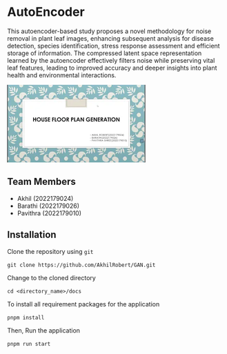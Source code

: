 # AutoEncoder

This autoencoder-based study proposes a novel methodology for noise removal in plant leaf images, enhancing subsequent analysis for disease detection, species identification, stress response assessment and efficient storage of information. The compressed latent space representation learned by the autoencoder effectively filters noise while preserving vital leaf features, leading to improved accuracy and deeper insights into plant health and environmental interactions.

[![Project Demo](./pics/mq1.webp)](https://www.youtube.com/watch?v=Hc79sDi3f0U "Now in Android: 55")

## Team Members

- Akhil (2022179024)
- Barathi (2022179026)
- Pavithra (2022179010)

## Installation

Clone the repository using `git`

```
git clone https://github.com/AkhilRobert/GAN.git
```

Change to the cloned directory

```
cd <directory_name>/docs
```

To install all requirement packages for the application

```
pnpm install
```

Then, Run the application

```
pnpm run start
```
